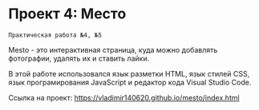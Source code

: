 # Проект 4: Место

```
Практическая работа №4, №5

```
Mesto - это интерактивная страница, куда можно добавлять фотографии, удалять их и ставить лайки.

В этой работе использовался язык разметки HTML, язык стилей CSS, язык програмирования JavaScript и редактор кода Visual Studio Code.

Ссылка на проект: https://vladimir140620.github.io/mesto/index.html
